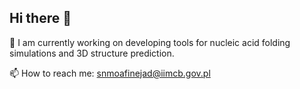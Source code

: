 ## Hi there 👋
🔭 I am currently working on developing tools for nucleic acid folding simulations and 3D structure prediction.

📫 How to reach me: snmoafinejad@iimcb.gov.pl
